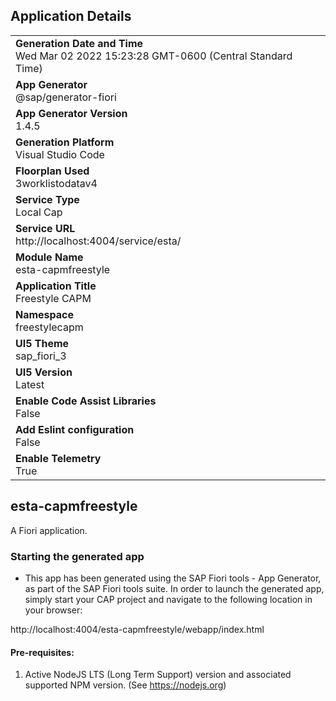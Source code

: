 ## Application Details
|               |
| ------------- |
|**Generation Date and Time**<br>Wed Mar 02 2022 15:23:28 GMT-0600 (Central Standard Time)|
|**App Generator**<br>@sap/generator-fiori|
|**App Generator Version**<br>1.4.5|
|**Generation Platform**<br>Visual Studio Code|
|**Floorplan Used**<br>3worklistodatav4|
|**Service Type**<br>Local Cap|
|**Service URL**<br>http://localhost:4004/service/esta/
|**Module Name**<br>esta-capmfreestyle|
|**Application Title**<br>Freestyle CAPM|
|**Namespace**<br>freestylecapm|
|**UI5 Theme**<br>sap_fiori_3|
|**UI5 Version**<br>Latest|
|**Enable Code Assist Libraries**<br>False|
|**Add Eslint configuration**<br>False|
|**Enable Telemetry**<br>True|

## esta-capmfreestyle

A Fiori application.

### Starting the generated app

-   This app has been generated using the SAP Fiori tools - App Generator, as part of the SAP Fiori tools suite.  In order to launch the generated app, simply start your CAP project and navigate to the following location in your browser:

http://localhost:4004/esta-capmfreestyle/webapp/index.html

#### Pre-requisites:

1. Active NodeJS LTS (Long Term Support) version and associated supported NPM version.  (See https://nodejs.org)


